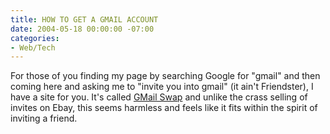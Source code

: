 ```yaml
---
title: HOW TO GET A GMAIL ACCOUNT
date: 2004-05-18 00:00:00 -07:00
categories:
- Web/Tech
---
```


<p>
For those of you finding my page by searching Google for "gmail" and then coming here and asking me to "invite you into gmail" (it ain't Friendster), I have a site for you. It's called <a href="http://www.gmailswap.com/">GMail Swap</a> and unlike the crass selling of invites on Ebay, this seems harmless and feels like it fits within the spirit of inviting a friend.
</p>
